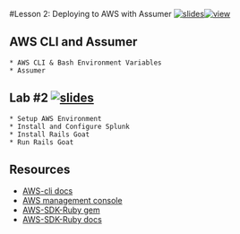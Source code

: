 #Lesson 2: Deploying to AWS with Assumer [![slides](../_images/slides-clean.png)](slides/june-DSO-bootcamp-week-three-lesson-two.pdf)[![view](../_images/view-clean.png)](https://speakerdeck.com/devsecops/devsecops-bootcamp-week-3-lesson-2)

## AWS CLI and Assumer

```
* AWS CLI & Bash Environment Variables
* Assumer

```

## Lab #2 [![slides](../_images/lab-clean.png)](labs/LAB-2.md)

```
* Setup AWS Environment
* Install and Configure Splunk
* Install Rails Goat
* Run Rails Goat

```

## Resources
* [AWS-cli docs](https://aws.amazon.com/documentation/cli/)
* [AWS management console](https://aws.amazon.com/console/)
* [AWS-SDK-Ruby gem](https://rubygems.org/gems/aws-sdk/versions/2.3.7)
* [AWS-SDK-Ruby docs](https://aws.amazon.com/documentation/sdk-for-ruby/)


